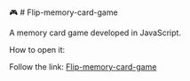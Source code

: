 🎮 # Flip-memory-card-game

A memory card game developed in JavaScript.

How to open it:

Follow the link: <a href="https://yauhenimalakhouski.github.io/Flip-memory-card-game/" target="_blank">Flip-memory-card-game</a> 
